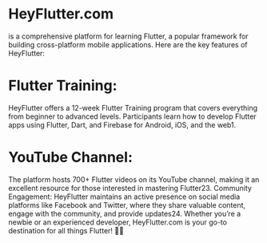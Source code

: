 # HeyFlutter.com
is a comprehensive platform for learning Flutter, a popular framework for building cross-platform mobile applications. Here are the key features of HeyFlutter:

# Flutter Training: 
HeyFlutter offers a 12-week Flutter Training program that covers everything from beginner to advanced levels. Participants learn how to develop Flutter apps using Flutter, Dart, and Firebase for Android, iOS, and the web1.

# YouTube Channel: 
The platform hosts 700+ Flutter videos on its YouTube channel, making it an excellent resource for those interested in mastering Flutter23.
Community Engagement: HeyFlutter maintains an active presence on social media platforms like Facebook and Twitter, where they share valuable content, engage with the community, and provide updates24.
Whether you’re a newbie or an experienced developer, HeyFlutter.com is your go-to destination for all things Flutter! 🚀📱
